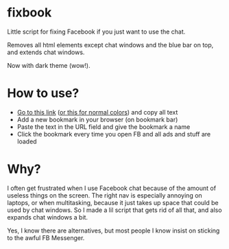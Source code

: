 # fixbook
Little script for fixing Facebook if you just want to use the chat.

Removes all html elements except chat windows and the blue bar on top, and extends chat windows.

Now with dark theme (wow!).

# How to use?
* [Go to this link](https://raw.githubusercontent.com/szycikm/fixbook/master/fixbook.js) ([or this for normal colors](https://raw.githubusercontent.com/szycikm/fixbook/master/fixbook_origcolors.js)) and copy all text
* Add a new bookmark in your browser (on bookmark bar)
* Paste the text in the URL field and give the bookmark a name
* Click the bookmark every time you open FB and all ads and stuff are loaded

# Why?
I often get frustrated when I use Facebook chat because of the amount of useless things on the screen. The right nav is especially annoying on laptops, or when multitasking, because it just takes up space that could be used by chat windows. So I made a lil script that gets rid of all that, and also expands chat windows a bit.

Yes, I know there are alternatives, but most people I know insist on sticking to the awful FB Messenger.
